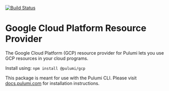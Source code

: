 [![Build Status](https://travis-ci.com/pulumi/pulumi-gcp.svg?token=eHg7Zp5zdDDJfTjY8ejq&branch=master)](https://travis-ci.com/pulumi/pulumi-gcp)

# Google Cloud Platform Resource Provider

The Google Cloud Platform (GCP) resource provider for Pulumi lets you use GCP resources in your cloud programs.

Install using: ```npm install @pulumi/gcp```

This package is meant for use with the Pulumi CLI.  Please visit [docs.pulumi.com](https://docs.pulumi.com) for
installation instructions.
